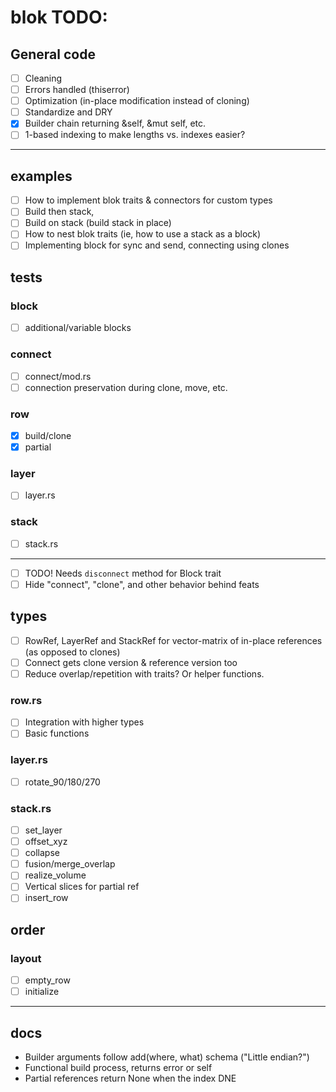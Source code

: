 
# blok TODO:

## General code
- [ ] Cleaning
- [ ] Errors handled (thiserror)
- [ ] Optimization (in-place modification instead of cloning)
- [ ] Standardize and DRY
- [x] Builder chain returning &self, &mut self, etc.
- [ ] 1-based indexing to make lengths vs. indexes easier?

----

## examples
- [ ] How to implement blok traits & connectors for custom types
- [ ] Build then stack,
- [ ] Build on stack (build stack in place)
- [ ] How to nest blok traits (ie, how to use a stack as a block)
- [ ] Implementing block for sync and send, connecting using clones
## tests
### block
- [ ] additional/variable blocks
### connect
- [ ] connect/mod.rs
- [ ] connection preservation during clone, move, etc.
### row
- [x] build/clone
- [x] partial
### layer
- [ ] layer.rs
### stack
- [ ] stack.rs

----
- [ ] TODO! Needs `disconnect` method for Block trait
- [ ] Hide "connect", "clone", and other behavior behind feats

## types
- [ ] RowRef, LayerRef and StackRef for vector-matrix of in-place references (as opposed to clones)
- [ ] Connect gets clone version & reference version too
- [ ] Reduce overlap/repetition with traits? Or helper functions.

### row.rs 
- [ ] Integration with higher types
- [ ] Basic functions

### layer.rs 
- [ ] rotate_90/180/270

### stack.rs 
- [ ] set_layer 
- [ ] offset_xyz 
- [ ] collapse 
- [ ] fusion/merge_overlap 
- [ ] realize_volume
- [ ] Vertical slices for partial ref
- [ ] insert_row

## order 
### layout
- [ ] empty_row
- [ ] initialize

----

## docs
- Builder arguments follow add(where, what) schema ("Little endian?")
- Functional build process, returns error or self 
- Partial references return None when the index DNE
